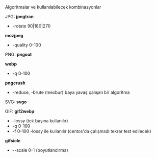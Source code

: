 Algoritmalar ve kullanılabilecek kombinasyonlar

JPG:
**jpegtran** 
* -rotate 90|180|270

**mozjpeg**
* -quality 0-100

PNG:
**pngout**

**webp**
* -q 0-100

**pngcrush**
* -reduce, -brute (mecbur) baya yavaş çalışan bir algoritma


SVG:
**svgo**


GIF:
**gif2webp**
* -lossy (tek başına kullanılır)
* -q 0-100
* -f 0-100 -lossy ile kullanılır
(centos'da çalışmadı tekrar test edilecek)

**gifsicle**
* --scale 0-1 (boyutlandırma)